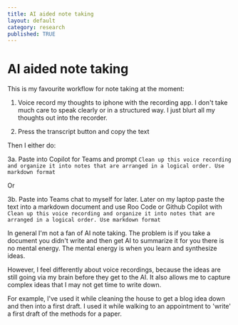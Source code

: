 ```yaml
---
title: AI aided note taking
layout: default
category: research
published: TRUE
---
```


# AI aided note taking

This is my favourite workflow for note taking at the moment: 

1. Voice record my thoughts to iphone with the recording app. I don't take much care to speak clearly or in a structured way. I just blurt all my thoughts out into the recorder. 

2. Press the transcript button and copy the text

Then I either do: 

3a. Paste into Copilot for Teams and prompt `Clean up this voice recording and organize it into notes that are arranged in a logical order. Use markdown format` 

Or 

3b. Paste into Teams chat to myself for later. Later on my laptop paste the text into a markdown document and use Roo Code or Github Copilot with `Clean up this voice recording and organize it into notes that are arranged in a logical order. Use markdown format`

In general I'm not a fan of AI note taking. The problem is if you take a document you didn't write and then get AI to summarize it for you there is no mental energy. The mental energy is when you learn and synthesize ideas. 

However, I feel differently about voice recordings, because the ideas are still going via my brain before they get to the AI. It also allows me to capture complex ideas that I may not get time to write down. 

For example, I've used it while cleaning the house to get a blog idea down and then into a first draft. I used it while walking to an appointment to 'write' a first draft of the methods for a paper. 






